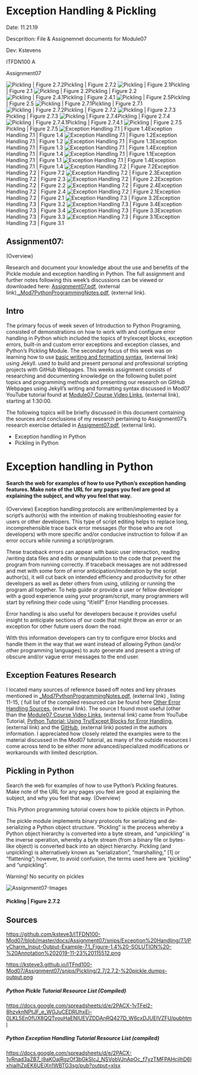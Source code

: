 # Exception Handling & Pickling 

 Date: 11.21.19

 Descprition: File & Assignemnet documents for Module07
 
 Dev: Kstevens
 
 ITFDN100 A
 
 Assignment07
 
 ![Pickling | Figure 2.7.2](https://github.com/ksteve3/ITFDN100-Mod07/blob/master/docs/Assignment07/snips/Pickling/2.7/2.7.2-%20pickle.dumps-output.png "Pickling | Figure 2.7.2")Pickling | Figure 2.7.2
 ![Pickling | Figure 2.1](https://github.com/ksteve3/ITFDN100-Mod07/blob/master/docs/Assignment07/snips/Pickling/2.1/2.1-copyreg_example.png "Pickling | Figure 2.1")Pickling | Figure 2.1
![Pickling | Figure 2.2](https://github.com/ksteve3/ITFDN100-Mod07/blob/master/docs/Assignment07/snips/Pickling/2.2/2.2%20output_pickling%20unpickling.png "Pickling | Figure 2.2")Pickling | Figure 2.2
![Pickling | Figure 2.4.1](https://github.com/ksteve3/ITFDN100-Mod07/blob/master/docs/Assignment07/snips/Pickling/2.4/2.4.1%20Output-%20Understanding%20python%20picking%20with%20example%20.png "Pickling | Figure 2.4.1")Pickling | Figure 2.4.1
![Pickling | Figure 2.5](https://github.com/ksteve3/ITFDN100-Mod07/blob/master/docs/Assignment07/snips/Pickling/2.5/2.5%20pickling%20and%20scaling%20code%20example.png "Pickling | Figure 2.5")Pickling | Figure 2.5
![Pickling | Figure 2.7.1](https://github.com/ksteve3/ITFDN100-Mod07/blob/master/docs/Assignment07/snips/Pickling/2.7/2.7.1-%20pickle.dumps-output.png "Pickling | Figure 2.7.1")Pickling | Figure 2.7.1
![Pickling | Figure 2.7.2](https://github.com/ksteve3/ITFDN100-Mod07/blob/master/docs/Assignment07/snips/Pickling/2.7/2.7.2-%20pickle.dumps-output.png "Pickling | Figure 2.7.2")Pickling | Figure 2.7.2
![Pickling | Figure 2.7.3](https://github.com/ksteve3/ITFDN100-Mod07/blob/master/docs/Assignment07/snips/Pickling/2.7/2.7.3-%20pickle.loads-output.png "Pickling | Figure 2.7.3")Pickling | Figure 2.7.3
![Pickling | Figure 2.7.4](https://github.com/ksteve3/ITFDN100-Mod07/blob/master/docs/Assignment07/snips/Pickling/2.7/2.7.4-%20pickle.loads-output.png "Pickling | Figure 2.7.4")Pickling | Figure 2.7.4
![Pickling | Figure 2.7.4.1](https://github.com/ksteve3/ITFDN100-Mod07/blob/master/docs/Assignment07/snips/Pickling/2.7/2.7.4.1-%20expectations%20examples-output.png "Pickling | Figure 2.7.4.1")Pickling | Figure 2.7.4.1
![Pickling | Figure 2.7.5](https://github.com/ksteve3/ITFDN100-Mod07/blob/master/docs/Assignment07/snips/Pickling/2.7/2.7.5%20Handling%20Stateful%20Objects%20-%20output.png "Pickling | Figure 2.7.5")Pickling | Figure 2.7.5
![Exception Handling 7.1 | Figure 1.4](https://github.com/ksteve3/ITFDN100-Mod07/blob/master/docs/Assignment07/snips/Exception%20Handling/7.1/CMD-%207.1_1.4%20multiple-exceptions%20-%20output%20Annotation%202019-11-23%20201144.png "Exception Handling 7.1 | Figure 1.4")Exception Handling 7.1 | Figure 1.4
![Exception Handling 7.1 | Figure 1.2](https://github.com/ksteve3/ITFDN100-Mod07/blob/master/docs/Assignment07/snips/Exception%20Handling/7.1/CMD-Output-Example-7.1_Figure-1.2%20-%20Error%20message%20-%20Annotation%202019-11-23%20115512.png "Exception Handling 7.1 | Figure 1.2")Exception Handling 7.1 | Figure 1.2
![Exception Handling 7.1 | Figure 1.3](https://github.com/ksteve3/ITFDN100-Mod07/blob/master/docs/Assignment07/snips/Exception%20Handling/7.1/PyCharm_Input-Output-Example-7.1_Figure-1.3%20-%20Error%20message%20-%20Annotation%202019-11-23%20115512.png "Exception Handling 7.1 | Figure 1.3")Exception Handling 7.1 | Figure 1.3
![Exception Handling 7.1 | Figure 1.4](https://github.com/ksteve3/ITFDN100-Mod07/blob/master/docs/Assignment07/snips/Exception%20Handling/7.1/PyCharm_Input-Output-Example-7.1_Figure-1.4%20-SOLUTION%20-%20Annotation%202019-11-23%20115512.png "Exception Handling 7.1 | Figure 1.4")Exception Handling 7.1 | Figure 1.4
![Exception Handling 7.1 | Figure 1.1](https://github.com/ksteve3/ITFDN100-Mod07/blob/master/docs/Assignment07/snips/Exception%20Handling/7.1/Rendered-Input_Example-7.1_Figure-1.1-%20Error%20message%20-%20Annotation%202019-11-23%20115512.png "Exception Handling 7.1 | Figure 1.1")Exception Handling 7.1 | Figure 1.1
![Exception Handling 7.1 | Figure 1.4](https://github.com/ksteve3/ITFDN100-Mod07/blob/master/docs/Assignment07/snips/Exception%20Handling/7.1/Rendered-Input_Example-7.1_Figure-1.4-%20Solution-%20Annotation%202019-11-23%20115512.png "Exception Handling 7.1 | Figure 1.4")Exception Handling 7.1 | Figure 1.4
![Exception Handling 7.2 | Figure 7.2](https://github.com/ksteve3/ITFDN100-Mod07/blob/master/docs/Assignment07/snips/Exception%20Handling/7.2/7.2%20starter-code%20-%20master.png "Exception Handling 7.2 | Figure 7.2")Exception Handling 7.2 | Figure 7.2
![Exception Handling 7.2 | Figure 2.3](https://github.com/ksteve3/ITFDN100-Mod07/blob/master/docs/Assignment07/snips/Exception%20Handling/7.2/7.2_2.3-multiple-exceptions%20-%20outputAnnotation%202019-11-23%20201144.png "Exception Handling 7.2 | Figure 2.3")Exception Handling 7.2 | Figure 2.3
![Exception Handling 7.2 | Figure 2.2](https://github.com/ksteve3/ITFDN100-Mod07/blob/master/docs/Assignment07/snips/Exception%20Handling/7.2/CMD-%207.2_2.2-multiple-exceptions%20-%20outputAnnotation%202019-11-23%20201144.png "Exception Handling 7.2 | Figure 2.2")Exception Handling 7.2 | Figure 2.2
![Exception Handling 7.2 | Figure 2.4](https://github.com/ksteve3/ITFDN100-Mod07/blob/master/docs/Assignment07/snips/Exception%20Handling/7.2/PyCharm_Input-Output_Example-7.2_Figure-2.4%20-SOLUTION%20-%20Annotation%202019-11-23%20115512.png "Exception Handling 7.2 | Figure 2.4")Exception Handling 7.2 | Figure 2.4
![Exception Handling 7.2 | Figure 2.1](https://github.com/ksteve3/ITFDN100-Mod07/blob/master/docs/Assignment07/snips/Exception%20Handling/7.2/Rendered%207.2%20figure%202.1%20-%20multiple%20exceptionsAnnotation%202019-11-23%20200626.png "Exception Handling 7.2 | Figure 2.1")Exception Handling 7.2 | Figure 2.1
![Exception Handling 7.3 | Figure 3.2](https://github.com/ksteve3/ITFDN100-Mod07/blob/master/docs/Assignment07/snips/Exception%20Handling/7.3/CMD-%207.3_3.2-multiple%20built-in%20exceptions%20-%20output%20Annotation%202019-11-23%20201144.png "Exception Handling 7.3 | Figure 3.2")Exception Handling 7.3 | Figure 3.2
![Exception Handling 7.3 | Figure 3.4](https://github.com/ksteve3/ITFDN100-Mod07/blob/master/docs/Assignment07/snips/Exception%20Handling/7.3/CMD-%207.3_3.4-multiple%20built-in%20exceptions%20-%20output%20Annotation%202019-11-23%20201144.png "Exception Handling 7.3 | Figure 3.4")Exception Handling 7.3 | Figure 3.4
![Exception Handling 7.3 | Figure 3.3](https://github.com/ksteve3/ITFDN100-Mod07/blob/master/docs/Assignment07/snips/Exception%20Handling/7.3/PyCharm-%207.3_3.3-multiple%20built-in%20exceptions%20-%20output%20Annotation%202019-11-23%20201144.png "Exception Handling 7.3 | Figure 3.3")Exception Handling 7.3 | Figure 3.3
![Exception Handling 7.3 | Figure 3.1](https://github.com/ksteve3/ITFDN100-Mod07/blob/master/docs/Assignment07/snips/Exception%20Handling/7.3/Rendered%207.3%20figure%203.1%20-%20builtin%20exceptionsAnnotation%202019-11-23%20200626.png "Exception Handling 7.3 | Figure 3.1")Exception Handling 7.3 | Figure 3.1


## Assignment07:
 (Overview)
 
 Research and document your knowledge about the use and benefits of the 
 Pickle module and exception handling in Python. The full assignment and further notes following 
 this week’s discussions can be viewed or downloaded here: [Assignment07.pdf](https://canvas.uw.edu/courses/1342958/files/59791641?module_item_id=9973247 "Assignment07.pdf"), (external link),[_Mod7PythonProgrammingNotes.pdf](https://canvas.uw.edu/courses/1342958/files/59801217?module_item_id=9973246 "_Mod7PythonProgrammingNotes.pdf"), (external link).


 ## Intro

The primary focus of week seven of Introduction to Python Programing, consisted of demonstrations on how to work with and configure error handling in Python which included the topics of try/except blocks, exception errors, built-in and custom error exceptions and exception classes, and Python’s Pickling Module. The secondary focus of this week was on learning how to use [basic writing and formatting syntax](https://help.github.com/en/github/writing-on-github/basic-writing-and-formatting-syntax "basic writing and formatting syntax"), (external link) using Jekyll. used to build and present personal and professional scripting projects with GitHub Webpages. 
This weeks assignment consists of researching and documenting knowledge on the following bullet point topics and programming methods and presenting our research on GitHub Webpages using Jekyll’s writing and formatting syntax discussed in  Mod07 YouTube tutorial found at [Module07 Course Video Links](https://www.youtube.com/watch?v=4IkIdXJBC6o&feature=youtu.be "PythonMod7Project"), (external link), starting at 1:30:00.

The following topics will be briefly discussed in this document containing the sources and conclusions of my research pertaining to Assignment07’s research exercise detailed in [Assigment07.pdf](https://canvas.uw.edu/courses/1342958/modules/items/9973247 "Assigment07.pdf"), (external link).

-	Exception handling in Python 
-	Pickling in Python 

# Exception handling in Python 
#### Search the web for examples of how to use Python’s exception handing features. Make note of the URL for any pages you feel are good at explaining the subject, and why you feel that way. 
(Overview)
Exception handling protocols are written/implemented by a script’s author(s) with the intention of making troubleshooting easier for users or other developers. This type of script editing helps to replace long, incomprehensible trace back error messages (for those who are not developers) with more specific and/or conducive instruction to follow if an error occurs while running a script/program.   

These traceback errors can appear with basic user interaction, reading /writing data files and edits or manipulation to the code that prevent the program from running correctly. If traceback messages are not addressed and met with some form of error anticipation/moderation by the script author(s), it will cut back on intended efficiency and productivity for other developers as well as deter others from using, utilizing or running the program all together.  To help guide or provide a user or fellow developer with a good experience using your program/script, many programmers will start by refining their code using “if/elif” Error Handling processes.

Error handling is also useful for developers because it provides useful insight to anticipate sections of our code that might throw an error or an exception for other future users down the road. 

With this information developers can try to configure error blocks and handle them in the way that we want instead of allowing Python (and/or other programming languages) to auto generate and present a string of obscure and/or vague error messages to the end user.

## Exception Features Research
I located many sources of reference based off notes and key phrases mentioned in [_Mod7PythonProgrammingNotes.pdf](https://canvas.uw.edu/courses/1342958/files/59801217?module_item_id=9973246 "_Mod7PythonProgrammingNotes.pdf"), (external link)
, listing 11-15, ( full list of the compiled resourced can be found here [Other Error Handling Sources](https://docs.google.com/spreadsheets/d/e/2PACX-1vRnad3aZB7_j9aKOajRgzOf3bGkSlcJ_NSVobVJnApOc_f7yzTMFPAHcjIhD6IxhiaIhZpEK6UEiXn1WBTG3sg/pub?output=xlsx "Other Error Handling Sources"), (external link).  The source I found most useful (other than the [Module07 Course Video Links](https://www.youtube.com/watch?v=4IkIdXJBC6o&feature=youtu.be "PythonMod7Project"), (external link) came from YouTube Tutorial, [Python Tutorial: Using Try/Except Blocks for Error Handling](https://www.youtube.com/watch?v=NIWwJbo-9_8 "Python Tutorial: Using Try/Except Blocks for Error Handling"), (external link) and the [GitHub](https://github.com/CoreyMSchafer/code_snippets/tree/master/Exceptions "GitHub"), (external link) posted in the authors information. I appreciated how closely related the examples were to the material discussed in the Mod07 tutorial, as many of the outside resources I come across tend to be either more advanced/specialized modifications or workarounds with limited description.



## Pickling in Python
Search the web for examples of how to use Python’s Pickling features. Make note of the URL for any pages you feel are good at explaining the subject, and why you feel that way.
 (Overview)

This Python programming tutorial covers how to pickle objects in Python. 

The pickle module implements binary protocols for serializing and de-serializing a Python object structure. “Pickling” is the process whereby a Python object hierarchy is converted into a byte stream, and “unpickling” is the inverse operation, whereby a byte stream (from a binary file or bytes-like object) is converted back into an object hierarchy. Pickling (and unpickling) is alternatively known as “serialization”, “marshalling,” [1] or “flattening”; however, to avoid confusion, the terms used here are “pickling” and “unpickling”.

Warning! No security on pickles

![Assignment07-Images](https://ksteve3.github.io/ITFnd100-Mod07/Assignment07/snips/Pickling/2.7/2.7.2-%20pickle.dumps-output.png "Pickling | Figure 2.7.2")
#### Pickling | Figure 2.7.2

 



## Sources
https://github.com/ksteve3/ITFDN100-Mod07/blob/master/docs/Assignment07/snips/Exception%20Handling/7.1/PyCharm_Input-Output-Example-7.1_Figure-1.4%20-SOLUTION%20-%20Annotation%202019-11-23%20115512.png

https://ksteve3.github.io/ITFnd100-Mod07/Assignment07/snips/Pickling/2.7/2.7.2-%20pickle.dumps-output.png


##### Python Pickle Tutorial Resource List (Compiled)
https://docs.google.com/spreadsheets/d/e/2PACX-1vTFel2-8hzvknNPtJF_e_WGJuCEDRUhxEj-0LKL5En0fUX8QQTvouHaENlUEVZDDAnRQ427D_W6cxDJUEIVZFU/pubhtml

##### Python Exception Handling Tutorial Resource List (compiled)
https://docs.google.com/spreadsheets/d/e/2PACX-1vRnad3aZB7_j9aKOajRgzOf3bGkSlcJ_NSVobVJnApOc_f7yzTMFPAHcjIhD6IxhiaIhZpEK6UEiXn1WBTG3sg/pub?output=xlsx




